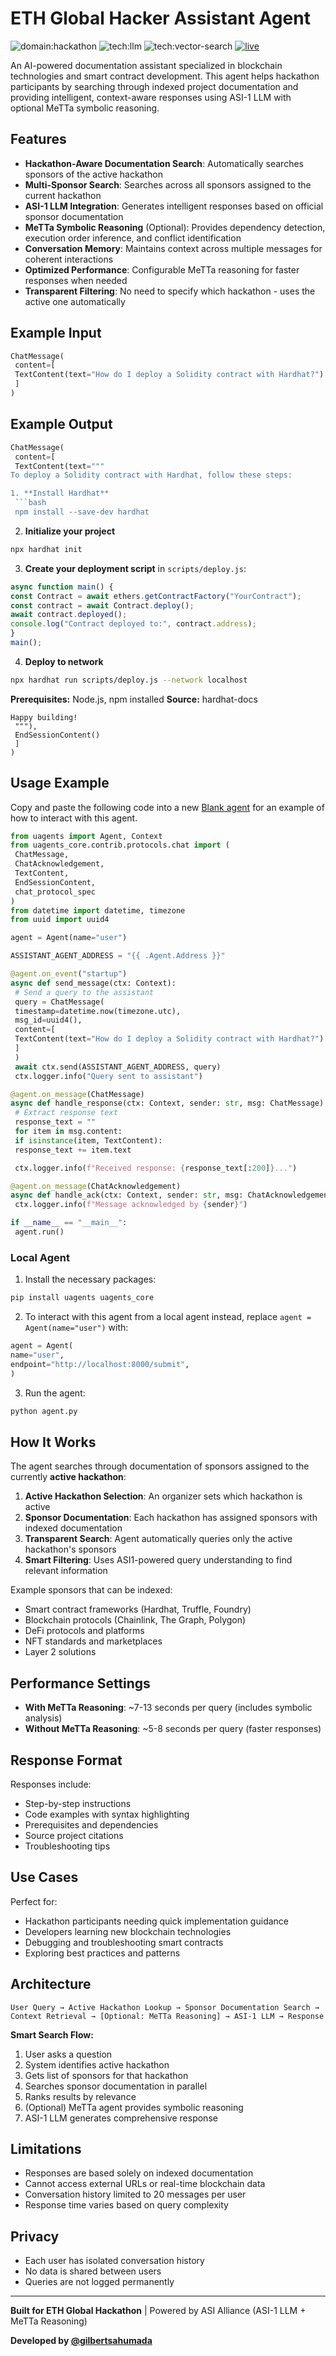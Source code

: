# ETH Global Hacker Assistant Agent

![domain:hackathon](https://img.shields.io/badge/hackathon-3D8BD3?style=flat)
![tech:llm](https://img.shields.io/badge/llm-E85D2E?style=flat)
![tech:vector-search](https://img.shields.io/badge/vector--search-4A90E2?style=flat)
[![live](https://img.shields.io/badge/Live-8A2BE2?style=flat)](https://agentverse.ai)

An AI-powered documentation assistant specialized in blockchain technologies and smart contract development. This agent helps hackathon participants by searching through indexed project documentation and providing intelligent, context-aware responses using ASI-1 LLM with optional MeTTa symbolic reasoning.

## Features

- **Hackathon-Aware Documentation Search**: Automatically searches sponsors of the active hackathon
- **Multi-Sponsor Search**: Searches across all sponsors assigned to the current hackathon
- **ASI-1 LLM Integration**: Generates intelligent responses based on official sponsor documentation
- **MeTTa Symbolic Reasoning** (Optional): Provides dependency detection, execution order inference, and conflict identification
- **Conversation Memory**: Maintains context across multiple messages for coherent interactions
- **Optimized Performance**: Configurable MeTTa reasoning for faster responses when needed
- **Transparent Filtering**: No need to specify which hackathon - uses the active one automatically

## Example Input

```python
ChatMessage(
 content=[
 TextContent(text="How do I deploy a Solidity contract with Hardhat?")
 ]
)
```

## Example Output

```python
ChatMessage(
 content=[
 TextContent(text="""
To deploy a Solidity contract with Hardhat, follow these steps:

1. **Install Hardhat**
 ```bash
 npm install --save-dev hardhat
 ```

2. **Initialize your project**
 ```bash
 npx hardhat init
 ```

3. **Create your deployment script** in `scripts/deploy.js`:
 ```javascript
 async function main() {
 const Contract = await ethers.getContractFactory("YourContract");
 const contract = await Contract.deploy();
 await contract.deployed();
 console.log("Contract deployed to:", contract.address);
 }
 main();
 ```

4. **Deploy to network**
 ```bash
 npx hardhat run scripts/deploy.js --network localhost
 ```

**Prerequisites:** Node.js, npm installed
**Source:** hardhat-docs

```
Happy building! 
 """),
 EndSessionContent()
 ]
)
```

## Usage Example

Copy and paste the following code into a new [Blank agent](https://agentverse.ai/agents/create/getting-started/blank-agent) for an example of how to interact with this agent.

```python
from uagents import Agent, Context
from uagents_core.contrib.protocols.chat import (
 ChatMessage,
 ChatAcknowledgement,
 TextContent,
 EndSessionContent,
 chat_protocol_spec
)
from datetime import datetime, timezone
from uuid import uuid4

agent = Agent(name="user")

ASSISTANT_AGENT_ADDRESS = "{{ .Agent.Address }}"

@agent.on_event("startup")
async def send_message(ctx: Context):
 # Send a query to the assistant
 query = ChatMessage(
 timestamp=datetime.now(timezone.utc),
 msg_id=uuid4(),
 content=[
 TextContent(text="How do I deploy a Solidity contract with Hardhat?")
 ]
 )
 await ctx.send(ASSISTANT_AGENT_ADDRESS, query)
 ctx.logger.info("Query sent to assistant")

@agent.on_message(ChatMessage)
async def handle_response(ctx: Context, sender: str, msg: ChatMessage):
 # Extract response text
 response_text = ""
 for item in msg.content:
 if isinstance(item, TextContent):
 response_text += item.text

 ctx.logger.info(f"Received response: {response_text[:200]}...")

@agent.on_message(ChatAcknowledgement)
async def handle_ack(ctx: Context, sender: str, msg: ChatAcknowledgement):
 ctx.logger.info(f"Message acknowledged by {sender}")

if __name__ == "__main__":
 agent.run()
```

### Local Agent

1. Install the necessary packages:

 ```bash
 pip install uagents uagents_core
 ```

2. To interact with this agent from a local agent instead, replace `agent = Agent(name="user")` with:

 ```python
 agent = Agent(
 name="user",
 endpoint="http://localhost:8000/submit",
 )
 ```

3. Run the agent:
 ```bash
 python agent.py
 ```

## How It Works

The agent searches through documentation of sponsors assigned to the currently **active hackathon**:

1. **Active Hackathon Selection**: An organizer sets which hackathon is active
2. **Sponsor Documentation**: Each hackathon has assigned sponsors with indexed documentation
3. **Transparent Search**: Agent automatically queries only the active hackathon's sponsors
4. **Smart Filtering**: Uses ASI1-powered query understanding to find relevant information

Example sponsors that can be indexed:
- Smart contract frameworks (Hardhat, Truffle, Foundry)
- Blockchain protocols (Chainlink, The Graph, Polygon)
- DeFi protocols and platforms
- NFT standards and marketplaces
- Layer 2 solutions

## Performance Settings

- **With MeTTa Reasoning**: ~7-13 seconds per query (includes symbolic analysis)
- **Without MeTTa Reasoning**: ~5-8 seconds per query (faster responses)

## Response Format

Responses include:
- Step-by-step instructions
- Code examples with syntax highlighting
- Prerequisites and dependencies
- Source project citations
- Troubleshooting tips

## Use Cases

Perfect for:
- Hackathon participants needing quick implementation guidance
- Developers learning new blockchain technologies
- Debugging and troubleshooting smart contracts
- Exploring best practices and patterns

## Architecture

```
User Query → Active Hackathon Lookup → Sponsor Documentation Search →
Context Retrieval → [Optional: MeTTa Reasoning] → ASI-1 LLM → Response
```

**Smart Search Flow:**
1. User asks a question
2. System identifies active hackathon
3. Gets list of sponsors for that hackathon
4. Searches sponsor documentation in parallel
5. Ranks results by relevance
6. (Optional) MeTTa agent provides symbolic reasoning
7. ASI-1 LLM generates comprehensive response

## Limitations

- Responses are based solely on indexed documentation
- Cannot access external URLs or real-time blockchain data
- Conversation history limited to 20 messages per user
- Response time varies based on query complexity

## Privacy

- Each user has isolated conversation history
- No data is shared between users
- Queries are not logged permanently

---

**Built for ETH Global Hackathon** | Powered by ASI Alliance (ASI-1 LLM + MeTTa Reasoning)

**Developed by [@gilbertsahumada](https://x.com/gilbertsahumada)**
